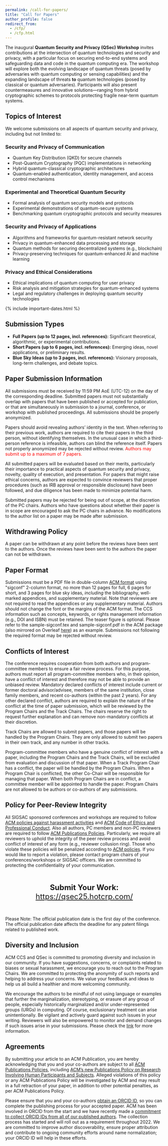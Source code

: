```yaml
---
permalink: /call-for-papers/
title: "Call for Papers"
author_profile: false
redirect_from: 
  - /cfp/
  - /cfp.html
---
```


The inaugural **Quantum Security and Privacy (QSec) Workshop** invites contributions at the intersection of quantum technologies and security and privacy, with a particular focus on securing end-to-end systems and safeguarding data and code in the quantum computing era. The workshop will explore both the evolving landscape of quantum threats (posed by adversaries with quantum computing or sensing capabilities) and the expanding landscape of threats **to** quantum technologies (posed by classical or quantum adversaries). Participants will also present countermeasures and innovative solutions—ranging from hybrid cryptographic schemes to protocols protecting fragile near-term quantum systems.

## Topics of Interest

We welcome submissions on all aspects of quantum security and privacy, including but not limited to:

### Security and Privacy of Communication
- Quantum Key Distribution (QKD) for secure channels  
- Post-Quantum Cryptography (PQC) implementations in networking  
- Hybrid quantum-classical cryptographic architectures  
- Quantum-enabled authentication, identity management, and access control mechanisms  

### Experimental and Theoretical Quantum Security
- Formal analysis of quantum security models and protocols  
- Experimental demonstrations of quantum-secure systems  
- Benchmarking quantum cryptographic protocols and security measures  

### Security and Privacy of Applications
- Algorithms and frameworks for quantum-resistant network security  
- Privacy in quantum-enhanced data processing and storage  
- Quantum methods for securing decentralized systems (e.g., blockchain)  
- Privacy-preserving techniques for quantum-enhanced AI and machine learning  

### Privacy and Ethical Considerations
- Ethical implications of quantum computing for user privacy  
- Risk analysis and mitigation strategies for quantum-enhanced systems  
- Legal and regulatory challenges in deploying quantum security technologies

{% include important-dates.html %}

## Submission Types

- **Full Papers (up to 12 pages, incl. references):** Significant theoretical, algorithmic, or experimental contributions.  
- **Short Papers (up to 6 pages, incl. references):** Emerging ideas, novel applications, or preliminary results.  
- **Blue Sky Ideas (up to 3 pages, incl. references):** Visionary proposals, long-term challenges, and debate topics. 

## Paper Submission Information

All submissions must be received by 11:59 PM AoE (UTC-12) on the day of the corresponding deadline. Submitted papers must not substantially overlap with papers that have been published or accepted for publication, or that are simultaneously in submission to a journal, conference, or workshop with published proceedings. All submissions should be properly anonymized.

Papers should avoid revealing authors’ identity in the text. When referring to their previous work, authors are required to cite their papers in the third person, without identifying themselves. In the unusual case in which a third-person reference is infeasible, authors can blind the reference itself. Papers not properly anonymized may be rejected without review. <span style="color: red;">Authors may submit up to a maximum of 7 papers.</span>

All submitted papers will be evaluated based on their merits, particularly their importance to practical aspects of quantum security and privacy, novelty, quality of execution, and presentation. For papers that might raise ethical concerns, authors are expected to convince reviewers that proper procedures (such as IRB approval or responsible disclosure) have been followed, and due diligence has been made to minimize potential harm.

Submitted papers may be rejected for being out of scope, at the discretion of the PC chairs. Authors who have questions about whether their paper is in scope are encouraged to ask the PC chairs in advance. No modifications to the author list on a paper may be made after submission.

## Withdrawing Policy

A paper can be withdrawn at any point before the reviews have been sent to the authors. Once the reviews have been sent to the authors the paper can not be withdrawn.


## Paper Format

Submissions must be a PDF file in double-column [ACM format](https://www.acm.org/publications/proceedings-template) using "sigconf" 2-column format, no more than 12 pages for full, 6 pages for short, and 3 pages for blue sky ideas, *including* the bibliography, well-marked appendices, and supplementary material. Note that reviewers are not required to read the appendices or any supplementary material. Authors should not change the font or the margins of the ACM format. The CCS information such as concepts, keywords, or rights management information (e.g., DOI and ISBN) must be retained. The teaser figure is optional. Please refer to the sample-sigconf.tex and sample-sigconf.pdf in the ACM package (also mirrored on Overleaf [here](https://www.overleaf.com/latex/templates/association-for-computing-machinery-acm-sig-proceedings-template/bmvfhcdnxfty)) as an example. Submissions not following the required format may be rejected without review.

## Conflicts of Interest

The conference requires cooperation from both authors and program-committee members to ensure a fair review process. For this purpose, authors must report all program-committee members who, in their opinion, have a conflict of interest and therefore may not be able to provide an unbiased review. Mandatory declared conflicts of interest include current or former doctoral advisor/advisee, members of the same institution, close family members, and recent co-authors (within the past 2 years). For any other declared conflict, authors are required to explain the nature of the conflict at the time of paper submission, which will be reviewed by the Program Chairs and the Track Chairs. The chairs reserve the right to request further explanation and can remove non-mandatory conflicts at their discretion.

Track Chairs are allowed to submit papers, and those papers will be handled by the Program Chairs. They are only allowed to submit two papers in their own track, and any number in other tracks.

Program-committee members who have a genuine conflict of interest with a paper, including the Program Chairs and the Track Chairs, will be excluded from evaluation and discussion of that paper. When a Track Program Chair has a conflict, the paper will be handled by the Program Chairs. When a Program Chair is conflicted, the other Co-Chair will be responsible for managing that paper. When both Program Chairs are in conflict, a committee member will be appointed to handle the paper. Program Chairs are not allowed to be authors or co-authors of any submissions.

## Policy for Peer-Review Integrity

All SIGSAC sponsored conferences and workshops are required to follow [ACM policies against harassment activities](https://www.acm.org/about-acm/policy-against-harassment) and [ACM Code of Ethics and Professional Conduct](https://www.acm.org/code-of-ethics). Also all authors, PC members and non-PC reviewers are required to follow [ACM Publications Policies](https://www.acm.org/publications/policies/toc). Particularly, we require all reviewers to uphold the integrity of the peer review process and avoid conflict of interest of any form (e.g., reviewer collusion ring). Those who violate these policies will be penalized according to [ACM policies](https://www.acm.org/publications/policies/penalties-for-publication-violations). If you would like to report a violation, please contact program chairs of your conferences/workshops or SIGSAC officers. We are committed to protecting the confidentiality of your communication.


<div style="text-align: center; margin: 2em 0; font-size: 1.5rem">
  <b>Submit Your Work:</b>
  <a href="https://qsec25.hotcrp.com/" target="_blank">https://qsec25.hotcrp.com/</a>
</div>

Please Note: The official publication date is the first day of the conference. The official publication date affects the deadline for any patent filings related to published work.

## Diversity and Inclusion

ACM CCS and QSec is committed to promoting diversity and inclusion in our community. If you have suggestions, concerns, or complaints related to biases or sexual harassment, we encourage you to reach out to the Program Chairs. We are committed to protecting the anonymity of such reports and helping to address your concerns. We value your feedback and ideas to help us all build a healthier and more welcoming community.

We encourage the authors to be mindful of not using language or examples that further the marginalization, stereotyping, or erasure of any group of people, especially historically marginalized and/or under-represented groups (URGs) in computing. Of course, exclusionary treatment can arise unintentionally. Be vigilant and actively guard against such issues in your writing. Reviewers will also be empowered to monitor and demand changes if such issues arise in your submissions. Please check the [link](https://www.sigsac.org/ccs/CCS2025/diversity-and-inclusion/) for more information.

## Agreements

By submitting your article to an ACM Publication, you are hereby acknowledging that you and your co-authors are subject to all [ACM Publications Policies](https://www.acm.org/publications/policies), including [ACM’s new Publications Policy on Research Involving Human Participants and Subjects](https://www.acm.org/publications/policies/research-involving-human-participants-and-subjects). Alleged violations of this policy or any ACM Publications Policy will be investigated by ACM and may result in a full retraction of your paper, in addition to other potential penalties, as per ACM Publications Policy.

Please ensure that you and your co-authors [obtain an ORCID ID](https://orcid.org/register), so you can complete the publishing process for your accepted paper. ACM has been involved in ORCID from the start and we have recently made a [commitment to collect ORCID IDs from all of our published authors](https://authors.acm.org/author-resources/orcid-faqs). The collection process has started and will roll out as a requirement throughout 2022. We are committed to improve author discoverability, ensure proper attribution and contribute to ongoing community efforts around name normalization; your ORCID ID will help in these efforts.


